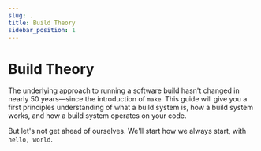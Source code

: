 ```yaml
---
slug: .
title: Build Theory
sidebar_position: 1
---
```


# Build Theory

The underlying approach to running a software build hasn't changed in nearly 50 years—since the introduction of `make`. This guide will give you a first principles understanding of what a build system is, how a build system works, and how a build system operates on your code.

But let's not get ahead of ourselves. We'll start how we always start, with `hello, world`.